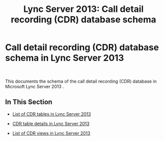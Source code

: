 ﻿---
title: 'Lync Server 2013: Call detail recording (CDR) database schema'
TOCTitle: Call detail recording (CDR) database schema
ms:assetid: 754642cd-051a-47da-bb08-27800dae39d1
ms:mtpsurl: https://technet.microsoft.com/en-us/library/Gg398570(v=OCS.15)
ms:contentKeyID: 48184527
ms.date: 07/23/2014
mtps_version: v=OCS.15
---

# Call detail recording (CDR) database schema in Lync Server 2013

 


This documents the schema of the call detail recording (CDR) database in Microsoft Lync Server 2013 .

## In This Section

  - [List of CDR tables in Lync Server 2013](lync-server-2013-list-of-cdr-tables.md)

  - [CDR table details in Lync Server 2013](lync-server-2013-cdr-table-details.md)

  - [List of CDR views in Lync Server 2013](lync-server-2013-list-of-cdr-views.md)

